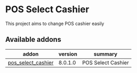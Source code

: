 POS Select Cashier
==================

This project aims to change POS cashier easily

[//]: # (addons)
Available addons
----------------
addon | version | summary
--- | --- | ---
[pos_select_cashier](pos_select_cashier/) | 8.0.1.0 | POS Select Cashier

